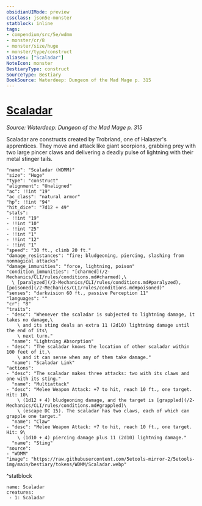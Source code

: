 ```yaml
---
obsidianUIMode: preview
cssclass: json5e-monster
statblock: inline
tags:
- compendium/src/5e/wdmm
- monster/cr/8
- monster/size/huge
- monster/type/construct
aliases: ["Scaladar"]
NoteIcon: monster
BestiaryType: construct
SourceType: Bestiary
BookSource: Waterdeep: Dungeon of the Mad Mage p. 315
---
```

# [Scaladar](2-Mechanics/CLI/bestiary/construct/scaladar-wdmm.md)
*Source: Waterdeep: Dungeon of the Mad Mage p. 315*  

Scaladar are constructs created by Trobriand, one of Halaster's apprentices. They move and attack like giant scorpions, grabbing prey with two large pincer claws and delivering a deadly pulse of lightning with their metal stinger tails.

```statblock
"name": "Scaladar (WDMM)"
"size": "Huge"
"type": "construct"
"alignment": "Unaligned"
"ac": !!int "19"
"ac_class": "natural armor"
"hp": !!int "94"
"hit_dice": "7d12 + 49"
"stats":
- !!int "19"
- !!int "10"
- !!int "25"
- !!int "1"
- !!int "12"
- !!int "1"
"speed": "30 ft., climb 20 ft."
"damage_resistances": "fire; bludgeoning, piercing, slashing from nonmagical attacks"
"damage_immunities": "force, lightning, poison"
"condition_immunities": "[charmed](/2-Mechanics/CLI/rules/conditions.md#charmed),\
  \ [paralyzed](/2-Mechanics/CLI/rules/conditions.md#paralyzed), [poisoned](/2-Mechanics/CLI/rules/conditions.md#poisoned)"
"senses": "darkvision 60 ft., passive Perception 11"
"languages": ""
"cr": "8"
"traits":
- "desc": "Whenever the scaladar is subjected to lightning damage, it takes no damage,\
    \ and its sting deals an extra 11 (2d10) lightning damage until the end of its\
    \ next turn."
  "name": "Lightning Absorption"
- "desc": "The scaladar knows the location of other scaladar within 100 feet of it,\
    \ and it can sense when any of them take damage."
  "name": "Scaladar Link"
"actions":
- "desc": "The scaladar makes three attacks: two with its claws and one with its sting."
  "name": "Multiattack"
- "desc": "Melee Weapon Attack: +7 to hit, reach 10 ft., one target. Hit: 10\
    \ (1d12 + 4) bludgeoning damage, and the target is [grappled](/2-Mechanics/CLI/rules/conditions.md#grappled)\
    \ (escape DC 15). The scaladar has two claws, each of which can grapple one target."
  "name": "Claw"
- "desc": "Melee Weapon Attack: +7 to hit, reach 10 ft., one target. Hit: 9\
    \ (1d10 + 4) piercing damage plus 11 (2d10) lightning damage."
  "name": "Sting"
"source":
- "WDMM"
"image": "https://raw.githubusercontent.com/5etools-mirror-2/5etools-img/main/bestiary/tokens/WDMM/Scaladar.webp"
```
^statblock

```encounter-table
name: Scaladar
creatures:
 - 1: Scaladar
```